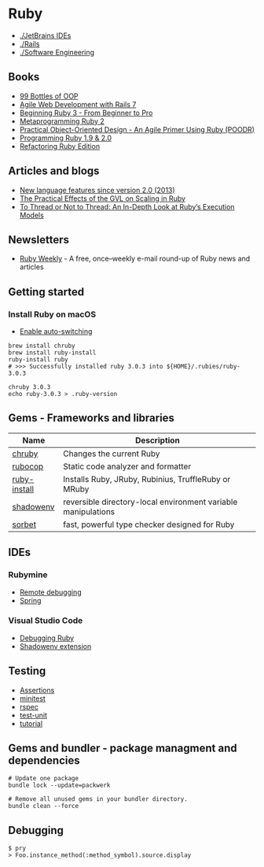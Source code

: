 # Ruby

* [./JetBrains IDEs](./jetbrains-ides.md)
* [./Rails](./rails.md)
* [./Software Engineering](./software-engineering.md)

## Books

* [99 Bottles of OOP](https://sandimetz.com/99bottles)
* [Agile Web Development with Rails 7](https://pragprog.com/titles/rails7/agile-web-development-with-rails-7/)
* [Beginning Ruby 3 - From Beginner to Pro](https://link.springer.com/book/10.1007/978-1-4842-6324-2)
* [Metaprogramming Ruby 2](https://pragprog.com/titles/ppmetr2/metaprogramming-ruby-2/)
* [Practical Object-Oriented Design - An Agile Primer Using Ruby (POODR)](https://www.poodr.com/)
* [Programming Ruby 1.9 & 2.0](https://pragprog.com/titles/ruby4/programming-ruby-1-9-2-0-4th-edition/)
* [Refactoring Ruby Edition](https://martinfowler.com/books/refactoringRubyEd.html)

## Articles and blogs

* [New language features since version 2.0 (2013)](https://rubyreferences.github.io/rubychanges/evolution.html)
* [The Practical Effects of the GVL on Scaling in Ruby](https://www.speedshop.co/2020/05/11/the-ruby-gvl-and-scaling.html)
* [To Thread or Not to Thread: An In-Depth Look at Ruby’s Execution Models](https://shopify.engineering/ruby-execution-models)

## Newsletters

* [Ruby Weekly](https://rubyweekly.com/) - A free, once–weekly e-mail round-up of Ruby news and articles

## Getting started

### Install Ruby on macOS

* [Enable auto-switching](https://github.com/postmodern/chruby#auto-switching)

```
brew install chruby
brew install ruby-install
ruby-install ruby
# >>> Successfully installed ruby 3.0.3 into ${HOME}/.rubies/ruby-3.0.3

chruby 3.0.3
echo ruby-3.0.3 > .ruby-version
```

## Gems - Frameworks and libraries

Name | Description
--- | ---
[chruby](https://github.com/postmodern/chruby)|Changes the current Ruby
[rubocop](https://github.com/rubocop/rubocop)|Static code analyzer and formatter
[ruby-install](https://github.com/postmodern/ruby-install)|Installs Ruby, JRuby, Rubinius, TruffleRuby or MRuby
[shadowenv](https://github.com/Shopify/shadowenv)|reversible directory-local environment variable manipulations
[sorbet](https://sorbet.org/)|fast, powerful type checker designed for Ruby

## IDEs

### Rubymine

* [Remote debugging](https://www.jetbrains.com/help/ruby/attaching-to-remote-process.html)
* [Spring](https://www.jetbrains.com/help/ruby/spring.html)

### Visual Studio Code

* [Debugging Ruby](https://dev.to/dnamsons/ruby-debugging-in-vscode-3bkj)
* [Shadowenv extension](https://github.com/Shopify/vscode-shadowenv)

## Testing

* [Assertions](http://docs.seattlerb.org/minitest/Minitest/Assertions.html)
* [minitest](https://github.com/seattlerb/minitest)
* [rspec](https://rspec.info/)
* [test-unit](https://test-unit.github.io/)
* [tutorial](https://dev.to/exampro/testunit-writing-test-code-in-ruby-part-1-of-3-44m2)

## Gems and bundler - package managment and dependencies

```
# Update one package
bundle lock --update=packwerk

# Remove all unused gems in your bundler directory.
bundle clean --force
```

## Debugging

```
$ pry
> Foo.instance_method(:method_symbol).source.display
```

